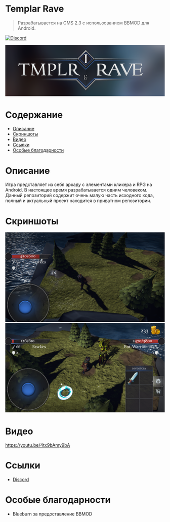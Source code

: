 # Templar Rave
> Разрабатывается на GMS 2.3 с использованием BBMOD для Android.

[![Discord](https://img.shields.io/discord/865908870299910154?color=brightgreen&label=Discord)](https://discord.gg/uYHrRyDd)

![logo](datafiles/logo.png)

# Содержание
* [Описание](#описание)
* [Скриншоты](#скриншоты)
* [Видео](#видео)
* [Ссылки](#ссылки)
* [Особые благодарности](#особые-благоларности)

# Описание

Игра представляет из себя аркаду с элементами кликера и RPG на Android. В настоящее время разрабатывается одним человеком. Данный репозиторий содержит очень малую часть исходного кода, полный и актуальный проект находится в приватном репозитории.

# Скриншоты

![screen000](screens/screen000.png)
![screen001](screens/screen001.png)
# Видео

https://youtu.be/4tx9bAmy9bA

# Ссылки
* [Discord](https://discord.gg/uYHrRyDd)

# Особые благодарности
* Blueburn за предоставление BBMOD
